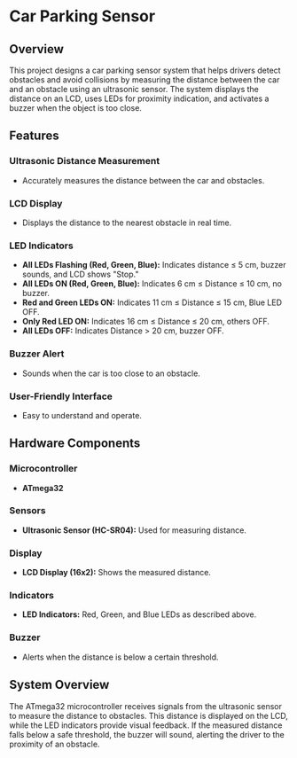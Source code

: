 # Car Parking Sensor

## Overview
This project designs a car parking sensor system that helps drivers detect obstacles and avoid collisions by measuring the distance between the car and an obstacle using an ultrasonic sensor. The system displays the distance on an LCD, uses LEDs for proximity indication, and activates a buzzer when the object is too close.

## Features

### Ultrasonic Distance Measurement
- Accurately measures the distance between the car and obstacles.

### LCD Display
- Displays the distance to the nearest obstacle in real time.

### LED Indicators
- **All LEDs Flashing (Red, Green, Blue):** Indicates distance ≤ 5 cm, buzzer sounds, and LCD shows "Stop."
- **All LEDs ON (Red, Green, Blue):** Indicates 6 cm ≤ Distance ≤ 10 cm, no buzzer.
- **Red and Green LEDs ON:** Indicates 11 cm ≤ Distance ≤ 15 cm, Blue LED OFF.
- **Only Red LED ON:** Indicates 16 cm ≤ Distance ≤ 20 cm, others OFF.
- **All LEDs OFF:** Indicates Distance > 20 cm, buzzer OFF.

### Buzzer Alert
- Sounds when the car is too close to an obstacle.

### User-Friendly Interface
- Easy to understand and operate.

## Hardware Components

### Microcontroller
- **ATmega32**

### Sensors
- **Ultrasonic Sensor (HC-SR04):** Used for measuring distance.

### Display
- **LCD Display (16x2):** Shows the measured distance.

### Indicators
- **LED Indicators:** Red, Green, and Blue LEDs as described above.

### Buzzer
- Alerts when the distance is below a certain threshold.

## System Overview
The ATmega32 microcontroller receives signals from the ultrasonic sensor to measure the distance to obstacles. This distance is displayed on the LCD, while the LED indicators provide visual feedback. If the measured distance falls below a safe threshold, the buzzer will sound, alerting the driver to the proximity of an obstacle.

